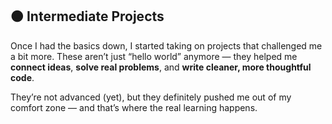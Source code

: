 ## 🟠 Intermediate Projects

Once I had the basics down, I started taking on projects that challenged me a bit more. These aren’t just “hello world” anymore — they helped me **connect ideas**, **solve real problems**, and **write cleaner, more thoughtful code**.

They’re not advanced (yet), but they definitely pushed me out of my comfort zone — and that’s where the real learning happens.
